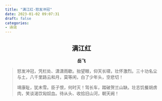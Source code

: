 ```yaml
---
title: "满江红·怒发冲冠"
date: 2023-01-02 09:07:31
draft: false
categories:
- 诗词
---
```


## <center>满江红</center>
**<center>岳飞</center>**

> 怒发冲冠，凭栏处、潇潇雨歇。抬望眼，仰天长啸，壮怀激烈。三十功名尘与土，八千里路云和月，莫等闲，白了少年头，空悲切！
>
> 靖康耻，犹未雪。臣子恨，何时灭！驾长车，踏破贺兰山缺。壮志饥餐胡虏肉，笑谈渴饮匈奴血。待从头、收拾旧山河，朝天阙！
